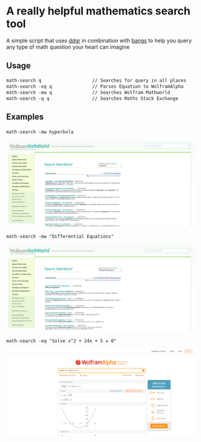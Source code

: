 # A really helpful mathematics search tool

A simple script that uses [ddgr](https://github.com/jarun/ddgr) in combination with [bangs](https://duckduckgo.com/bang) to help you query any type of math question your heart can imagine

## Usage

```
math-search q					// Searches for query in all places
math-search -eq q				// Parses Equation to WolframAlpha
math-search -mw	q				// Searches Wolfram Mathworld
math-search -q q				// Searches Maths Stack Exchange

```

## Examples

`math-search -mw hyperbola`

![hyperbola](https://raw.githubusercontent.com/muffledMitosis/math-search/master/exampleImages/mw_hyperbola.png)

`math-search -mw "Differential Equations"`

![DiffEq](https://raw.githubusercontent.com/muffledMitosis/math-search/master/exampleImages/mw_diffEq.png)

`math-search -eq "Solve x^2 + 24x + 5 = 0"`

![eqSolve](https://raw.githubusercontent.com/muffledMitosis/math-search/master/exampleImages/eq_solveQuad.png)
